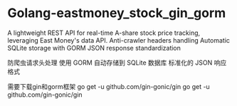# Golang-eastmoney_stock_gin_gorm
A lightweight REST API for real-time A-share stock price tracking, leveraging East Money's data API.
Anti-crawler headers handling
Automatic SQLite storage with GORM
JSON response standardization

防爬虫请求头处理
使用 GORM 自动存储到 SQLite 数据库
标准化的 JSON 响应格式

需要下载gin和gorm框架
go get -u github.com/gin-gonic/gin
go get -u github.com/gin-gonic/gin
